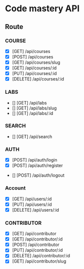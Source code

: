 # Code mastery API

## Route

### COURSE

- [x] [GET] /api/courses
- [x] [POST] /api/courses
- [x] [GET] /api/courses/slug
- [x] [GET] /api/courses/:id
- [x] [PUT] /api/courses/:id
- [x] [DELETE] /api/courses/:id

### LABS

- [] [GET] /api/labs
- [] [GET] /api/labs/slug
- [] [GET] /api/labs/:id

### SEARCH

- [] [GET] /api/search

### AUTH

- [x] [POST] /api/auth/login
- [x] [POST] /api/auth/register
- [] [POST] /api/auth/logout

### Account

- [x] [GET] /api/users/:id
- [x] [PUT] /api/users/:id
- [x] [DELETE] /api/users/:id

### CONTRIBUTOR

- [x] [GET] /api/contributor
- [x] [GET] /api/contributor/:id
- [x] [POST] /api/contributor
- [x] [PUT] /api/contributor/:id
- [x] [DELETE] /api/contributor/:id
- [x] [GET] /api/contributor/slug
